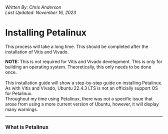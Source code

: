 *Written By: Chris Anderson* <br>
*Last Updated: November 16, 2023* <br>

# Installing Petalinux

This process will take a long time. This should be completed after the installation of Vitis and Vivado. <br>

**NOTE:** This is not required for Vitis and Vivado development. This is only for building an operating system. Theoretically, this only needs to be done once. 
<br>
<br>
This installation guide will show a step-by-step guide on installing Petalinux. As with Vitis and Vivado, Ubuntu 22.4.3 LTS is not an officially support OS for Petalinux. <br>
Throughout my time using Petalinux, there was not a specific issue that arose from using a more current version of Ubuntu, however, it will display many warnings. 

---

### What is Petalinux




